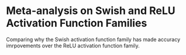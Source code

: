# Meta-analysis on Swish and ReLU Activation Function Families
Comparing why the Swish activation function family has made accuracy imrpovements over the ReLU activation function family.
